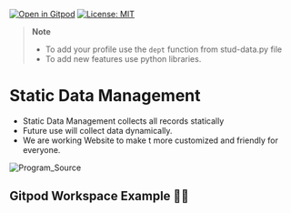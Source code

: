 [![Open in Gitpod](https://gitpod.io/button/open-in-gitpod.svg)](https://gitpod.io/#https://ganeshpatil-studenmanag-x6s49jzyzz0.ws-us63.gitpod.io/)
[![License: MIT](https://img.shields.io/badge/License-MIT-yellow.svg)](https://opensource.org/licenses/MIT) 

> **Note**
>
> - To add your profile use the `dept` function from stud-data.py file 
> - To add new features use python libraries.

# Static Data Management 

- Static Data Management collects all records statically
- Future use will collect data dynamically. 
- We are working Website to make t more customized and friendly for everyone.


![Program_Source](https://user-images.githubusercontent.com/59861179/187082168-393eed06-82b6-4129-8274-878de353de44.gif)

## Gitpod Workspace Example 👨‍💻 
